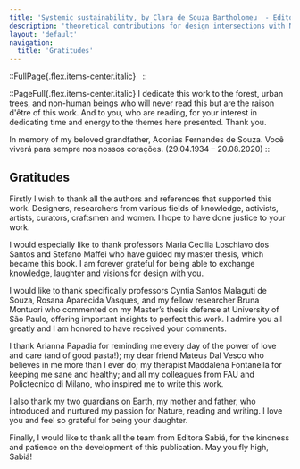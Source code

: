 ```yaml
---
title: 'Systemic sustainability, by Clara de Souza Bartholomeu  - Editora Sabiá'
description: 'theoretical contributions for design intersections with Nature and the political.'
layout: 'default'
navigation:
  title: 'Gratitudes'
---
```


<link rel="stylesheet" href="/9786599492931/css/style-bege.css">

::FullPage{.flex.items-center.italic}
&nbsp;
::

::PageFull{.flex.items-center.italic}
I dedicate this work to the forest, urban trees, and non-human beings who will never read this but are the raison d'être of this work. And to you, who are reading, for your interest in dedicating time and energy to the themes here presented. Thank you.

In memory of my beloved grandfather,
Adonias Fernandes de Souza.
Você viverá para sempre nos nossos corações.
(29.04.1934 – 20.08.2020)
::

## Gratitudes

Firstly I wish to thank all the authors and references that supported this work. Designers, researchers from various fields of knowledge, activists, artists, curators, craftsmen and women. I hope to have done justice to your work.

I would especially like to thank professors Maria Cecilia Loschiavo dos Santos and Stefano Maffei who have guided my master thesis, which became this book. I am forever grateful for being able to exchange knowledge, laughter and visions for design with you.

I would like to thank specifically professors Cyntia Santos Malaguti de Souza, Rosana Aparecida Vasques, and my fellow researcher Bruna Montuori who commented on my Master’s thesis defense at University of São Paulo, offering important insights to perfect this work. I admire you all greatly and I am honored to have received your comments.

I thank Arianna Papadia for reminding me every day of the power of love and care (and of good pasta!); my dear friend Mateus Dal Vesco who believes in me more than I ever do; my therapist Maddalena Fontanella for keeping me sane and healthy; and all my colleagues from FAU and Polictecnico di Milano, who inspired me to write this work.

I also thank my two guardians on Earth, my mother and father, who introduced and nurtured my passion for Nature, reading and writing. I love you and feel so grateful for being your daughter.

Finally, I would like to thank all the team from Editora Sabiá, for the kindness and patience on the development of this publication. May you fly high, Sabiá!
